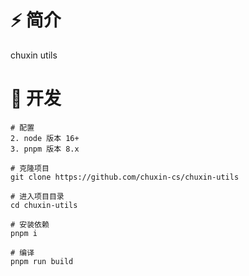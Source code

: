 # ⚡ 简介

chuxin utils

# 🚀 开发

```shell
# 配置
2. node 版本 16+
3. pnpm 版本 8.x

# 克隆项目
git clone https://github.com/chuxin-cs/chuxin-utils

# 进入项目目录
cd chuxin-utils

# 安装依赖
pnpm i

# 编译
pnpm run build
```
